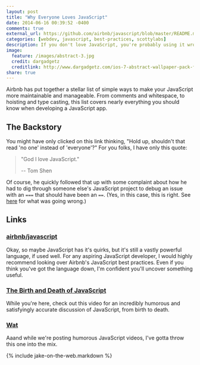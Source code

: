 ```yaml
---
layout: post
title: "Why Everyone Loves JavaScript"
date: 2014-06-16 00:39:52 -0400
comments: true
external_url: https://github.com/airbnb/javascript/blob/master/README.md
categories: [webdev, javascript, best-practices, scottylabs]
description: If you don't love JavaScript, you're probably using it wrong. Luckily, some smart people on the interwebs know how to use it right.
image:
  feature: /images/abstract-3.jpg
  credit: dargadgetz
  creditlink: http://www.dargadgetz.com/ios-7-abstract-wallpaper-pack-for-iphone-5-and-ipod-touch-retina/
share: true
---
```


Airbnb has put together a stellar list of simple ways to make your JavaScript more maintainable and manageable. From comments and whitespace, to hoisting and type casting, this list covers nearly everything you should know when developing a JavaScript app.

<!-- more -->

## The Backstory
You might have only clicked on this link thinking, "Hold up, shouldn't that read 'no one' instead of 'everyone'?" For you folks, I have only this quote:

> "God I love JavaScript." 
> 
> -- Tom Shen

Of course, he quickly followed that up with some complaint about how he had to dig through someone else's JavaScript project to debug an issue with an `===` that should have been an `==`. (Yes, in this case, this is right. See [here](https://github.com/mikeal/request/pull/932/files) for what was going wrong.) 

## Links

### [airbnb/javascript](https://github.com/airbnb/javascript)
Okay, so maybe JavaScript has it's quirks, but it's still a vastly powerful language, if used well. For any aspiring JavaScript developer, I would highly recommend looking over Airbnb's JavaScript best practices. Even if you think you've got the language down, I'm confident you'll uncover something useful.

### [The Birth and Death of JavaScript](https://www.destroyallsoftware.com/talks/the-birth-and-death-of-javascript)
While you're here, check out this video for an incredibly humorous and satisfyingly accurate discussion of JavaScript, from birth to death.

### [Wat](https://www.destroyallsoftware.com/talks/wat)
Aaand while we're posting humorous JavaScript videos, I've gotta throw this one into the mix.

{% include jake-on-the-web.markdown %}
